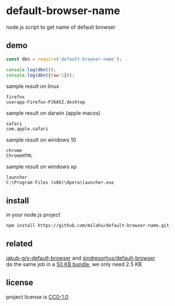 # default-browser-name
node.js script to get name of default browser

## demo
```js
const dbn = require('default-browser-name');

console.log(dbn());
console.log(dbn({raw:1}));
```
sample result on linux
```
firefox
userapp-Firefox-PJ6A5Z.desktop
```
sample result on darwin (apple macos)
```
safari
com.apple.safari
```
sample result on windows 10
```
chrome
ChromeHTML
```
sample result on windows xp
```
launcher
C:\Program Files (x86)\Opera\launcher.exe
```

## install
in your node.js project
```bash
npm install https://github.com/milahu/default-browser-name.git
```

## related
[jakub-g/x-default-browser](https://github.com/jakub-g/x-default-browser) and
[sindresorhus/default-browser](https://github.com/sindresorhus/default-browser)  
do the same job in a [50 KB bundle](https://bundlephobia.com/result?p=default-browser@2.0.1), we only need 2.5 KB

## license

project license is [CC0-1.0](https://spdx.org/licenses/CC0-1.0.html)
